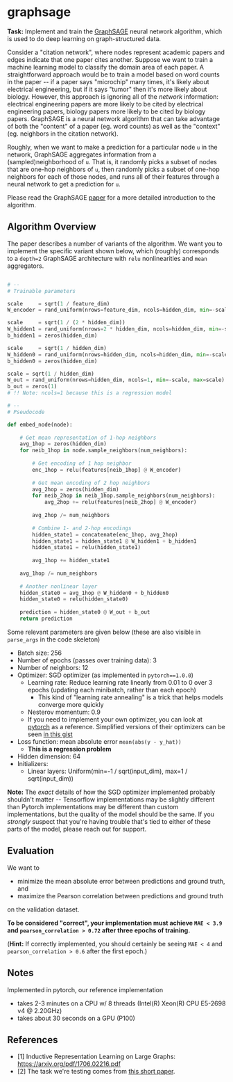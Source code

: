 # graphsage

__Task:__ Implement and train the [GraphSAGE](http://snap.stanford.edu/graphsage/) neural network algorithm, which is used to do deep learning on graph-structured data.

Consider a "citation network", where nodes represent academic papers and edges indicate that one paper cites another.  Suppose we want to train a machine learning model to classify the domain area of each paper.  A straightforward approach would be to train a model based on word counts in the paper -- if a paper says "microchip" many times, it's likely about electrical engineering, but if it says "tumor" then it's more likely about biology.  However, this approach is ignoring all of the _network_ information: electrical engineering papers are more likely to be cited by electrical engineering papers, biology papers more likely to be cited by biology papers.  GraphSAGE is a neural network algorithm that can take advantage of both the "content" of a paper (eg. word counts) as well as the "context" (eg. neighbors in the citation network).

Roughly, when we want to make a prediction for a particular node `u` in the network, GraphSAGE aggregates information from a (sampled)neighborhood of `u`.  That is, it randomly picks a subset of nodes that are one-hop neighbors of `u`, then randomly picks a subset of one-hop neighbors for each of those nodes, and runs all of their features through a neural network to get a prediction for `u`.

Please read the GraphSAGE [paper](https://arxiv.org/pdf/1706.02216.pdf) for a more detailed introduction to the algorithm.  

## Algorithm Overview

The paper describes a number of variants of the algorithm.  We want you to implement the specific variant shown below, which (roughly) corresponds to a `depth=2` GraphSAGE architecture with `relu` nonlinearities and `mean` aggregators.

```python

# --
# Trainable parameters

scale     = sqrt(1 / feature_dim)
W_encoder = rand_uniform(nrows=feature_dim, ncols=hidden_dim, min=-scale, max=scale)

scale     = sqrt(1 / (2 * hidden_dim))
W_hidden1 = rand_uniform(nrows=2 * hidden_dim, ncols=hidden_dim, min=-scale, max=scale)
b_hidden1 = zeros(hidden_dim)

scale     = sqrt(1 / hidden_dim)
W_hidden0 = rand_uniform(nrows=hidden_dim, ncols=hidden_dim, min=-scale, max=scale)
b_hidden0 = zeros(hidden_dim)

scale = sqrt(1 / hidden_dim)
W_out = rand_uniform(nrows=hidden_dim, ncols=1, min=-scale, max=scale)
b_out = zeros(1)
# !! Note: ncols=1 because this is a regression model

# --
# Pseudocode

def embed_node(node):
    
    # Get mean representation of 1-hop neighbors
    avg_1hop = zeros(hidden_dim) 
    for neib_1hop in node.sample_neighbors(num_neighbors):
        
        # Get encoding of 1 hop neighbor
        enc_1hop = relu(features[neib_1hop] @ W_encoder)
        
        # Get mean encoding of 2 hop neighbors
        avg_2hop = zeros(hidden_dim)
        for neib_2hop in neib_1hop.sample_neighbors(num_neighbors):
            avg_2hop += relu(features[neib_2hop] @ W_encoder)
        
        avg_2hop /= num_neighbors
        
        # Combine 1- and 2-hop encodings
        hidden_state1 = concatenate(enc_1hop, avg_2hop)
        hidden_state1 = hidden_state1 @ W_hidden1 + b_hidden1
        hidden_state1 = relu(hidden_state1)
        
        avg_1hop += hidden_state1
    
    avg_1hop /= num_neighbors
    
    # Another nonlinear layer
    hidden_state0 = avg_1hop @ W_hidden0 + b_hidden0
    hidden_state0 = relu(hidden_state0)
    
    prediction = hidden_state0 @ W_out + b_out
    return prediction
```

Some relevant parameters are given below (these are also visible in `parse_args` in the code skeleton)
  - Batch size: 256
  - Number of epochs (passes over training data): 3
  - Number of neighbors: 12
  - Optimizer: SGD optimizer (as implemented in `pytorch==1.0.0`)
    - Learning rate: Reduce learning rate linearly from 0.01 to 0 over 3 epochs (updating each minibatch, rather than each epoch)
      - This kind of "learning rate annealing" is a trick that helps models converge more quickly
    - Nesterov momentum: 0.9
    - If you need to implement your own optimizer, you can look at [pytorch](https://pytorch.org/docs/stable/_modules/torch/optim/sgd.html) as a reference.  Simplified versions of their optimizers can be seen [in this gist](https://gist.github.com/bkj/77bf8eabb52b1dfac41c69085e07fd3d)
  - Loss function: mean absolute error `mean(abs(y - y_hat))`
    - __This is a regression problem__
  - Hidden dimension: 64
  - Initializers: 
    - Linear layers: Uniform(min=-1 / sqrt(input_dim), max=1 / sqrt(input_dim))


__Note:__ The _exact_ details of how the SGD optimizer implemented probably shouldn't matter -- Tensorflow implementations may be slightly different than Pytorch implementations may be different than custom implementations, but the quality of the model should be the same.  If you _strongly_ suspect that you're having trouble that's tied to either of these parts of the model, please reach out for support.

## Evaluation

We want to 

  - minimize the mean absolute error between predictions and ground truth, and
  - maximize the Pearson correlation between predictions and ground truth

on the validation dataset.

__To be considered "correct", your implementation must achieve `MAE < 3.9` and `pearson_correlation > 0.72` after three epochs of training.__

(__Hint:__ If correctly implemented, you should certainly be seeing `MAE < 4` and `pearson_correlation > 0.6` after the first epoch.)

## Notes

Implemented in pytorch, our reference implementation
 - takes 2-3 minutes on a CPU w/ 8 threads (Intel(R) Xeon(R) CPU E5-2698 v4 @ 2.20GHz)
 - takes about 30 seconds on a GPU (P100)

## References

- [1] Inductive Representation Learning on Large Graphs: https://arxiv.org/pdf/1706.02216.pdf
- [2] The task we're testing comes from [this short paper](http://perozzi.net/publications/15_www_age.pdf).
